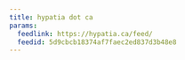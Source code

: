 ```yaml
---
title: hypatia dot ca
params:
  feedlink: https://hypatia.ca/feed/
  feedid: 5d9cbcb18374af7faec2ed837d3b48e8
---
```

